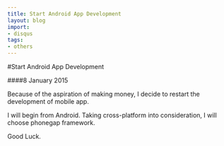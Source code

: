 ```yaml
---
title: Start Android App Development
layout: blog
import:
- disqus
tags: 
- others
---
```


#Start Android App Development

####8 January 2015

Because of the aspiration of making money, I decide to restart the development of mobile app.

I will begin from Android. Taking cross-platform into consideration, I will choose phonegap framework.

Good Luck.
